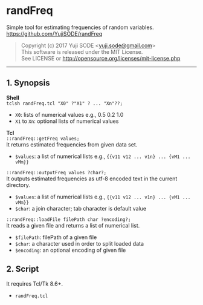# randFreq
Simple tool for estimating frequencies of random variables.  
https://github.com/YujiSODE/randFreq  
>Copyright (c) 2017 Yuji SODE \<yuji.sode@gmail.com\>  
>This software is released under the MIT License.  
>See LICENSE or http://opensource.org/licenses/mit-license.php
______
## 1. Synopsis

**Shell**  
`tclsh randFreq.tcl "X0" ?"X1" ? ... "Xn"??;`  

- `X0`: lists of numerical values e.g., 0.5 0.2 1.0
- `X1` to `Xn`: optional lists of numerical values

**Tcl**  
`::randFreq::getFreq values;`  
It returns estimated frequencies from given data set.
- `$values`: a list of numerical lists e.g., `{{v11 v12 ... v1n} ... {vM1 ... vMm}}`

`::randFreq::outputFreq values ?char?;`  
It outputs estimated frequencies as utf-8 encoded text in the current directory.
- `$values`: a list of numerical lists e.g., `{{v11 v12 ... v1n} ... {vM1 ... vMm}}`
- `$char`: a join character; tab character is default value

`::randFreq::loadFile filePath char ?encoding?;`  
It reads a given file and returns a list of numerical list.
- `$filePath`: filePath of a given file
- `$char`: a character used in order to split loaded data
- `$encoding`: an optional encoding of given file

## 2. Script
It requires Tcl/Tk 8.6+.
- `randFreq.tcl`
